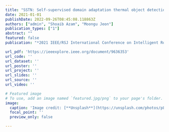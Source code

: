 ```yaml
---
title: "SSTN: Self-supervised domain adaptation thermal object detection for autonomous driving"
date: 2021-01-01
publishDate: 2022-09-26T08:45:08.118863Z
authors: ["admin", "Shoaib Azam", "Moongu Jeon"]
publication_types: ["1"]
abstract: ""
featured: false
publication: "*2021 IEEE/RSJ International Conference on Intelligent Robots and Systems (IROS)*"

url_pdf: 'https://ieeexplore.ieee.org/document/9636353'
url_code: ''
url_dataset: ''
url_poster: ''
url_project: ''
url_slides: ''
url_source: ''
url_video: ''

# Featured image
# To use, add an image named `featured.jpg/png` to your page's folder.
image:
  caption: 'Image credit: [**Unsplash**](https://unsplash.com/photos/pLCdAaMFLTE)'
  focal_point: ''
  preview_only: false

---
```


